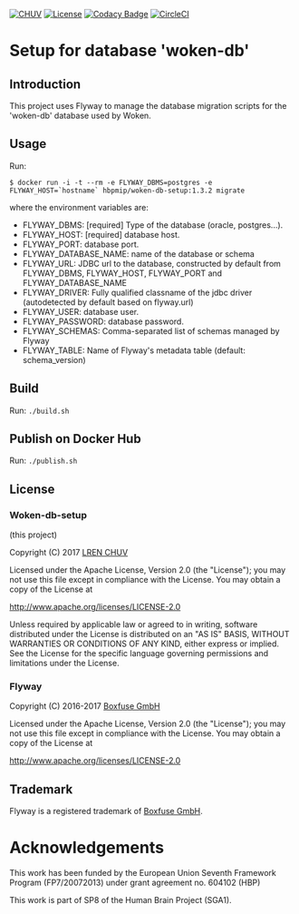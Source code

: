 [![CHUV](https://img.shields.io/badge/CHUV-LREN-AF4C64.svg)](https://www.unil.ch/lren/en/home.html) [![License](https://img.shields.io/badge/license-Apache--2.0-blue.svg)](https://github.com/LREN-CHUV/woken-db-setup/blob/master/LICENSE)
[![Codacy Badge](https://api.codacy.com/project/badge/Grade/29986afe800443f191339ef4a742afa6)](https://www.codacy.com/app/hbp-mip/woken-db-setup?utm_source=github.com&amp;utm_medium=referral&amp;utm_content=HBPMedical/woken-db-setup&amp;utm_campaign=Badge_Grade)
[![CircleCI](https://circleci.com/gh/LREN-CHUV/woken-db-setup.svg?style=svg)](https://circleci.com/gh/LREN-CHUV/woken-db-setup)

# Setup for database 'woken-db'

## Introduction

This project uses Flyway to manage the database migration scripts for the 'woken-db' database used by Woken.

## Usage

Run:
```console
$ docker run -i -t --rm -e FLYWAY_DBMS=postgres -e FLYWAY_HOST=`hostname` hbpmip/woken-db-setup:1.3.2 migrate
```

where the environment variables are:

* FLYWAY_DBMS: [required] Type of the database (oracle, postgres...).
* FLYWAY_HOST: [required] database host.
* FLYWAY_PORT: database port.
* FLYWAY_DATABASE_NAME: name of the database or schema
* FLYWAY_URL: JDBC url to the database, constructed by default from FLYWAY_DBMS, FLYWAY_HOST, FLYWAY_PORT and FLYWAY_DATABASE_NAME
* FLYWAY_DRIVER: Fully qualified classname of the jdbc driver (autodetected by default based on flyway.url)
* FLYWAY_USER: database user.
* FLYWAY_PASSWORD: database password.
* FLYWAY_SCHEMAS: Comma-separated list of schemas managed by Flyway
* FLYWAY_TABLE: Name of Flyway's metadata table (default: schema_version)

## Build

Run: `./build.sh`

## Publish on Docker Hub

Run: `./publish.sh`

## License

### Woken-db-setup

(this project)

Copyright (C) 2017 [LREN CHUV](https://www.unil.ch/lren/en/home.html)

Licensed under the Apache License, Version 2.0 (the "License");
you may not use this file except in compliance with the License.
You may obtain a copy of the License at

http://www.apache.org/licenses/LICENSE-2.0

Unless required by applicable law or agreed to in writing, software
distributed under the License is distributed on an "AS IS" BASIS,
WITHOUT WARRANTIES OR CONDITIONS OF ANY KIND, either express or implied.
See the License for the specific language governing permissions and
limitations under the License.

### Flyway

Copyright (C) 2016-2017 [Boxfuse GmbH](https://boxfuse.com)

Licensed under the Apache License, Version 2.0 (the "License");
you may not use this file except in compliance with the License.
You may obtain a copy of the License at

http://www.apache.org/licenses/LICENSE-2.0

## Trademark
Flyway is a registered trademark of [Boxfuse GmbH](https://boxfuse.com).

# Acknowledgements

This work has been funded by the European Union Seventh Framework Program (FP7/2007­2013) under grant agreement no. 604102 (HBP)

This work is part of SP8 of the Human Brain Project (SGA1).
